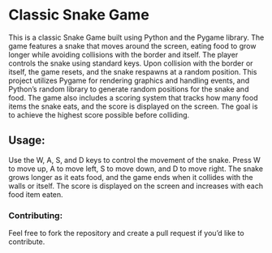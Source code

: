 
# Classic Snake Game

This is a classic Snake Game built using Python and the Pygame library. The game features a snake that moves around the screen, eating food to grow longer while avoiding collisions with the border and itself. The player controls the snake using standard keys. Upon collision with the border or itself, the game resets, and the snake respawns at a random position. This project utilizes Pygame for rendering graphics and handling events, and Python’s random library to generate random positions for the snake and food. The game also includes a scoring system that tracks how many food items the snake eats, and the score is displayed on the screen. The goal is to achieve the highest score possible before colliding.


## Usage:
Use the W, A, S, and D keys to control the movement of the snake. Press W to move up, A to move left, S to move down, and D to move right. The snake grows longer as it eats food, and the game ends when it collides with the walls or itself. The score is displayed on the screen and increases with each food item eaten.
### Contributing:
Feel free to fork the repository and create a pull request if you’d like to contribute.